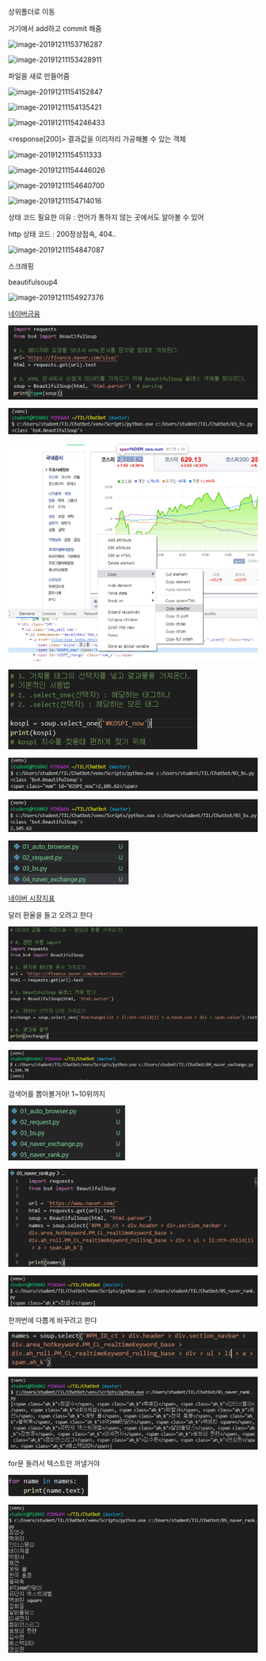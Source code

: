 상위폴더로 이동

거기에서 add하고 commit 해줌

![image-20191211153716287](C:/Users/student/TIL/Chatbot/images/image-20191211153716287.png)

![image-20191211153428911](C:/Users/student/TIL/Chatbot/images/image-20191211153428911.png)

파일을 새로 만들어줌

![image-20191211154152847](C:/Users/student/TIL/Chatbot/images/image-20191211154152847.png)

![image-20191211154135421](C:/Users/student/TIL/Chatbot/images/image-20191211154135421.png)

![image-20191211154246433](C:/Users/student/TIL/Chatbot/images/image-20191211154246433.png)

<response[200]> 결과값을 이리저리 가공해볼 수 있는 객체

![image-20191211154511333](C:/Users/student/TIL/Chatbot/images/image-20191211154511333.png)

![image-20191211154446026](C:/Users/student/TIL/Chatbot/images/image-20191211154446026.png)

![image-20191211154640700](C:/Users/student/TIL/Chatbot/images/image-20191211154640700.png)

![image-20191211154714016](C:/Users/student/TIL/Chatbot/images/image-20191211154714016.png)

상태 코드 필요한 이유 : 언어가 통하지 않는 곳에서도 알아볼 수 있어

http 상태 코드 : 200정상접속, 404..

![image-20191211154847087](C:/Users/student/TIL/Chatbot/images/image-20191211154847087.png)

스크래핑

beautifulsoup4

![image-20191211154927376](C:/Users/student/TIL/Chatbot/images/image-20191211154927376.png)

[네이버금융](https://finance.naver.com/sise/)

![image-20191211160910589](images/image-20191211160910589.png)

![image-20191211160920207](images/image-20191211160920207.png)

![image-20191211161105147](images/image-20191211161105147.png)

![image-20191211161357284](images/image-20191211161357284.png)

![image-20191211161410179](images/image-20191211161410179.png)

![image-20191211161420844](images/image-20191211161420844.png)

![image-20191211161447059](images/image-20191211161447059.png)

[네이버 시장지표](https://finance.naver.com/marketindex/)

달러 환율을 들고 오려고 한다

![image-20191211162546489](images/image-20191211162546489.png)

![](images/image-20191211162726450.png)

검색어를 뽑아볼거야! 1~10위까지

![image-20191211163354592](images/image-20191211163354592.png)

![image-20191211163337400](images/image-20191211163337400.png)

![image-20191211163436160](images/image-20191211163436160.png)

한꺼번에 다뽑게 바꾸려고 한다

![image-20191211163634983](images/image-20191211163634983.png)

![image-20191211163649085](images/image-20191211163649085.png)

for문 돌려서 텍스트만 꺼낼거야

![image-20191211163739348](images/image-20191211163739348.png)

![image-20191211163759279](images/image-20191211163759279.png)

